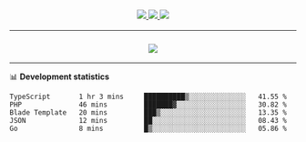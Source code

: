 <h3 align="center">
  <a href="https://github.com/hwalker928">
      <img src="https://img.shields.io/github/followers/hwalker928?label=Followers&style=for-the-badge&color=lightblue">
  </a>
  <a href="https://harryw.link/discord" alt="Discord">
      <img src="https://img.shields.io/discord/738451951758606336?label=discord&style=for-the-badge&color=lightblue"/>
  </a>
  <a href="https://harryw.link/sparked" alt="Sparked Host">
      <img src="https://img.shields.io/static/v1?label=Sponsor&message=Sparked%20Host&color=yellow&style=for-the-badge"/>
  </a>
</h3>

<hr>


<h3 align="center">
  <a href="https://github.com/hwalker928">
      <img src="https://github-profile-trophy.vercel.app/?username=hwalker928&no-bg=true&no-frame=true">
  </a>
</h3>


<hr>

📊 **Development statistics**

<!--START_SECTION:waka-->

```text
TypeScript       1 hr 3 mins     ██████████▒░░░░░░░░░░░░░░   41.55 %
PHP              46 mins         ███████▓░░░░░░░░░░░░░░░░░   30.82 %
Blade Template   20 mins         ███▒░░░░░░░░░░░░░░░░░░░░░   13.35 %
JSON             12 mins         ██░░░░░░░░░░░░░░░░░░░░░░░   08.43 %
Go               8 mins          █▒░░░░░░░░░░░░░░░░░░░░░░░   05.86 %
```

<!--END_SECTION:waka-->
